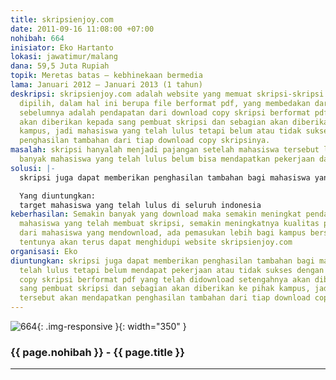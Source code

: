 ```yaml
---
title: skripsienjoy.com
date: 2011-09-16 11:08:00 +07:00
nohibah: 664
inisiator: Eko Hartanto
lokasi: jawatimur/malang
dana: 59,5 Juta Rupiah
topik: Meretas batas – kebhinekaan bermedia
lama: Januari 2012 – Januari 2013 (1 tahun)
deskripsi: skripsienjoy.com adalah website yang memuat skripsi-skripsi yang telah
  dipilih, dalam hal ini berupa file berformat pdf, yang membedakan dari website skripsi
  sebelumnya adalah pendapatan dari download copy skripsi berformat pdf tersebut setengahnya
  akan diberikan kepada sang pembuat skripsi dan sebagian akan diberikan kepada pihak
  kampus, jadi mahasiswa yang telah lulus tetapi belum atau tidak sukses akan mendapatkan
  penghasilan tambahan dari tiap download copy skripsinya.
masalah: skripsi hanyalah menjadi pajangan setelah mahasiswa tersebut lulus dan juga
  banyak mahasiswa yang telah lulus belum bisa mendapatkan pekerjaan dan penghasilan.
solusi: |-
  skripsi juga dapat memberikan penghasilan tambahan bagi mahasiswa yang telah lulus tetapi belum mendapat pekerjaan atau tidak sukses dengan cara dari tiap copy skripsi berformat pdf yang telah didownload setengahnya akan diberikan kepada sang pembuat skripsi dan sebagian akan diberikan ke pihak kampus, jadi mahasiswa tersebut akan mendapatkan penghasilan tambahan dari tiap download copy skripsinya

  Yang diuntungkan:
  target mahasiswa yang telah lulus di seluruh indonesia
keberhasilan: Semakin banyak yang download maka semakin meningkat pendapatan tambahan
  mahasiswa yang telah membuat skripsi, semakin meningkatnya kualitas pembuatan skripsi
  dari mahasiswa yang mendownload, ada pemasukan lebih bagi kampus bersangkutan dan
  tentunya akan terus dapat menghidupi website skripsienjoy.com
organisasi: Eko
diuntungkan: skripsi juga dapat memberikan penghasilan tambahan bagi mahasiswa yang
  telah lulus tetapi belum mendapat pekerjaan atau tidak sukses dengan cara dari tiap
  copy skripsi berformat pdf yang telah didownload setengahnya akan diberikan kepada
  sang pembuat skripsi dan sebagian akan diberikan ke pihak kampus, jadi mahasiswa
  tersebut akan mendapatkan penghasilan tambahan dari tiap download copy skripsinya
---
```


![664](/static/img/hibahcmb/664.png){: .img-responsive }{: width="350" }

### {{ page.nohibah }} - {{ page.title }}

---
